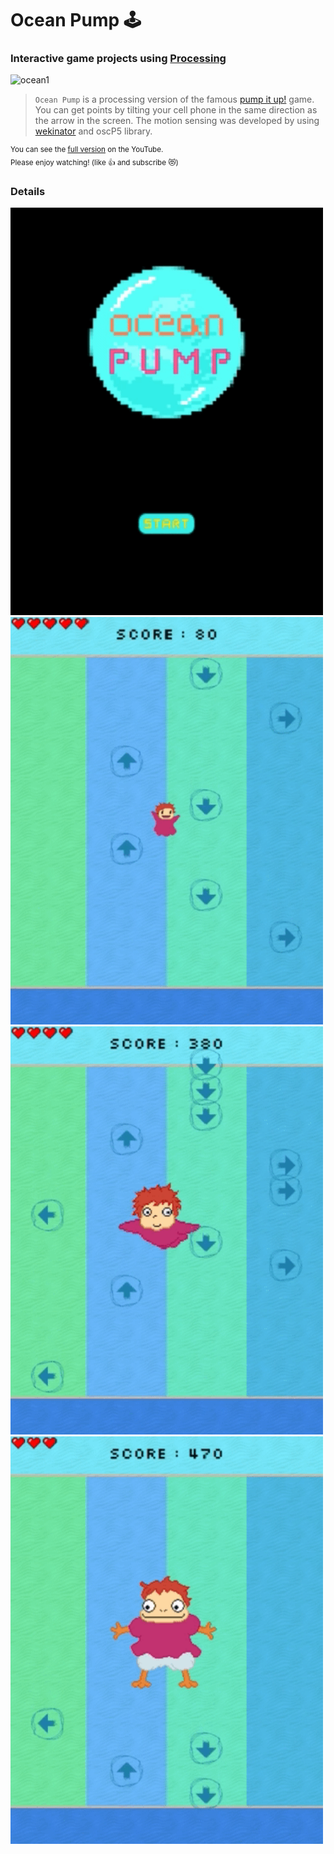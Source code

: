 # Ocean Pump 🕹
### Interactive game projects using [Processing](https://processing.org/) 
<img src="./images/pump.jpeg" width="400" alt="ocean1"></img>
> `Ocean Pump` is a processing version of the famous [pump it up!](https://en.wikipedia.org/wiki/Pump_It_Up_(video_game_series)) game.
> You can get points by tilting your cell phone in the same direction as the arrow in the screen. The motion sensing was developed by using [wekinator](http://www.wekinator.org/) and oscP5 library. 

<sup>You can see the [full version](https://youtu.be/wvy6SZK_SPo) on the YouTube. 
<br>Please enjoy watching! (like 👍 and subscribe 😻)</sup>   

### Details
<img src="./images/ocean1.gif" width="500" alt="ocean1"></img>
<img src="./images/ocean2.gif" width="500" alt="ocean2"></img>
<img src="./images/ocean3.gif" width="500" alt="ocean4"></img>
<img src="./images/ocean4.gif" width="500" alt="ocean5"></img>


